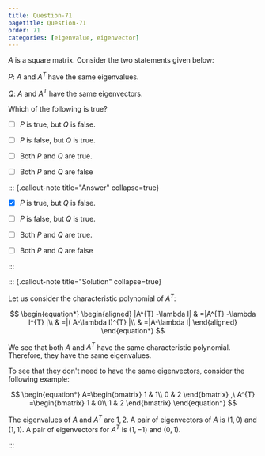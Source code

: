 ```yaml
---
title: Question-71
pagetitle: Question-71
order: 71
categories: [eigenvalue, eigenvector]
---
```


$\displaystyle A$ is a square matrix. Consider the two statements given below:

$\displaystyle P$: $\displaystyle A$ and $\displaystyle A^{T}$ have the same eigenvalues.

$\displaystyle Q$: $\displaystyle A$ and $\displaystyle A^{T}$ have the same eigenvectors.

Which of the following is true?

- [ ] $\displaystyle P$ is true, but $\displaystyle Q$ is false.

- [ ] $\displaystyle P$ is false, but $\displaystyle Q$ is true.

- [ ] Both $\displaystyle P$ and $\displaystyle Q$ are true.

- [ ] Both $\displaystyle P$ and $\displaystyle Q$ are false

::: {.callout-note title="Answer" collapse=true}

- [x] $\displaystyle P$ is true, but $\displaystyle Q$ is false.

- [ ] $\displaystyle P$ is false, but $\displaystyle Q$ is true.

- [ ] Both $\displaystyle P$ and $\displaystyle Q$ are true.

- [ ] Both $\displaystyle P$ and $\displaystyle Q$ are false

:::

::: {.callout-note title="Solution" collapse=true}

Let us consider the characteristic polynomial of $\displaystyle A^{T}$:

$$
\begin{equation*}
\begin{aligned}
|A^{T} -\lambda I| & =|A^{T} -\lambda I^{T} |\\
 & =|( A-\lambda I)^{T} |\\
 & =|A-\lambda I|
\end{aligned}
\end{equation*}
$$

We see that both $\displaystyle A$ and $\displaystyle A^{T}$ have the same characteristic polynomial. Therefore, they have the same eigenvalues.

To see that they don't need to have the same eigenvectors, consider the following example:

$$
\begin{equation*}
A=\begin{bmatrix}
1 & 1\\
0 & 2
\end{bmatrix} ,\ A^{T} =\begin{bmatrix}
1 & 0\\
1 & 2
\end{bmatrix}
\end{equation*}
$$

The eigenvalues of $\displaystyle A$ and $\displaystyle A^{T}$ are $\displaystyle 1,2$. A pair of eigenvectors of $\displaystyle A$ is $\displaystyle ( 1,0)$ and $\displaystyle ( 1,1)$. A pair of eigenvectors for $\displaystyle A^{T}$ is $\displaystyle ( 1,-1)$ and $\displaystyle ( 0,1)$.

:::
